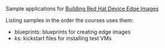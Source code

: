 Sample applications for [Building Red Hat Device Edge Images](https://github.com/RedHatQuickCourses/rhde-build)

Listing samples in the order the courses uses them:

* blueprints: blueprints for creating edge images
* ks: kickstart files for installing test VMs

